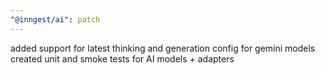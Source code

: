 ```yaml
---
"@inngest/ai": patch
---
```


added support for latest thinking and generation config for gemini models
created unit and smoke tests for AI models + adapters
